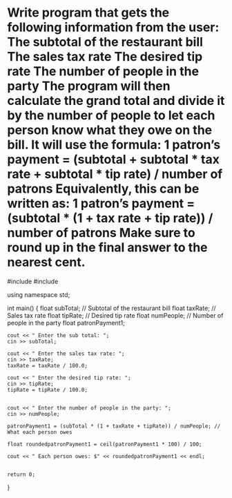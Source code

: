 # Write program that gets the following information from the user:  The subtotal of the restaurant bill The sales tax rate The desired tip rate The number of people in the party The program will then calculate the grand total and divide it by the number of people to let each person know what they owe on the bill. It will use the formula: 1 patron’s payment = (subtotal + subtotal * tax rate + subtotal * tip rate) / number of patrons Equivalently, this can be written as: 1 patron’s payment = (subtotal * (1 + tax rate + tip rate)) / number of patrons  Make sure to round up in the final answer to the nearest cent.

#include <iostream>
#include <cmath>

using namespace std;

int main() {
	float subTotal; // Subtotal of the restaurant bill 
	float taxRate;    // Sales tax rate 
	float tipRate;  // Desired tip rate 
	float numPeople;   // Number of people in the party
	float patronPayment1;

	cout << " Enter the sub total: ";
	cin >> subTotal;

	cout << " Enter the sales tax rate: ";
	cin >> taxRate;
	taxRate = taxRate / 100.0;

	cout << " Enter the desired tip rate: ";
	cin >> tipRate;
	tipRate = tipRate / 100.0;


	cout << " Enter the number of people in the party: ";
	cin >> numPeople;

	patronPayment1 = (subTotal * (1 + taxRate + tipRate)) / numPeople; // What each person owes

	float roundedpatronPayment1 = ceil(patronPayment1 * 100) / 100;
	
	cout << " Each person owes: $" << roundedpatronPayment1 << endl;


	return 0;
}
